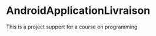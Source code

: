 AndroidApplicationLivraison
===========================

This is a project support for a course on programming 
